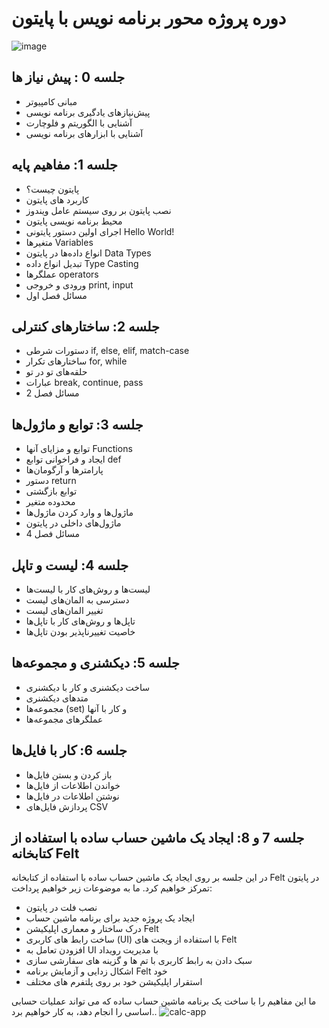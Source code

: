  



# دوره پروژه محور برنامه نویس با پایتون

![image](https://user-images.githubusercontent.com/76538971/234976942-e48adc55-e48f-4d2a-98fc-f89f56c41d00.png)
	





## جلسه 0 : پیش نیاز ها
- مبانی کامپیوتر
- پیش‌نیازهای یادگیری برنامه نویسی
- آشنایی با الگوریتم و فلوچارت
- آشنایی با ابزارهای برنامه نویسی

## جلسه 1: مفاهیم پایه 
- پایتون چیست؟
- کاربرد های پایتون
- نصب پایتون بر روی سیستم عامل ویندوز
- محیط برنامه نویسی پایتون
- اجرای اولین دستور پایتونی Hello World!
- متغیرها Variables
- انواع داده‌ها در پایتون Data Types
- تبدیل انواع داده Type Casting
- عملگرها operators
- ورودی و خروجی print, input
- مسائل فصل اول

## جلسه 2: ساختارهای کنترلی 
- دستورات شرطی if, else, elif, match-case
- ساختارهای تکرار for, while
- حلقه‌های تو در تو
- عبارات break, continue, pass
- مسائل فصل 2

## جلسه 3: توابع و ماژول‌ها
- توابع و مزایای آنها Functions
- ایجاد و فراخوانی توابع def
- پارامترها و آرگومان‌ها
- دستور return
- توابع بازگشتی
- محدوده متغیر
- ماژول‌ها و وارد کردن ماژول‌ها
- ماژول‌های داخلی در پایتون
- مسائل فصل 4

## جلسه 4: لیست و تاپل
- لیست‌ها و روش‌های کار با لیست‌ها
- دسترسی به المان‌های لیست
- تغییر المان‌های لیست
- تاپل‌ها و روش‌های کار با تاپل‌ها
- خاصیت تغییرناپذیر بودن تاپل‌ها

## جلسه 5: دیکشنری و مجموعه‌ها
- ساخت دیکشنری و کار با دیکشنری
- متد‌های دیکشنری
- مجموعه‌ها (set) و کار با آنها
- عملگرهای مجموعه‌ها

## جلسه 6: کار با فایل‌ها
- باز کردن و بستن فایل‌ها
- خواندن اطلاعات از فایل‌ها
- نوشتن اطلاعات در فایل‌ها
- پردازش فایل‌های CSV

## جلسه 7 و 8: ایجاد یک ماشین حساب ساده با استفاده از کتابخانه Felt

در این جلسه بر روی ایجاد یک ماشین حساب ساده با استفاده از کتابخانه Felt در پایتون تمرکز خواهیم کرد. ما به موضوعات زیر خواهیم پرداخت:

- نصب فلت در پایتون
- ایجاد یک پروژه جدید برای برنامه ماشین حساب
- درک ساختار و معماری اپلیکیشن Felt
- ساخت رابط های کاربری (UI) با استفاده از ویجت های Felt
- افزودن تعامل به UI با مدیریت رویداد
- سبک دادن به رابط کاربری با تم ها و گزینه های سفارشی سازی
- اشکال زدایی و آزمایش برنامه Felt خود
- استقرار اپلیکیشن خود بر روی پلتفرم های مختلف

ما این مفاهیم را با ساخت یک برنامه ماشین حساب ساده که می تواند عملیات حسابی اساسی را انجام دهد، به کار خواهیم برد..
![calc-app](https://user-images.githubusercontent.com/76538971/236636057-bc95d833-ecf5-45e0-b5b1-e072fd094075.gif)
